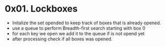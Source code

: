 #  0x01. Lockboxes 

- Initalize the set opended to keep track of boxes that is already opened.
- use a queue to perform Breadth-first search starting with box 0
- for each key we open we add it to the queue if is not opend yet
- after processing check if all boxes was opened.

